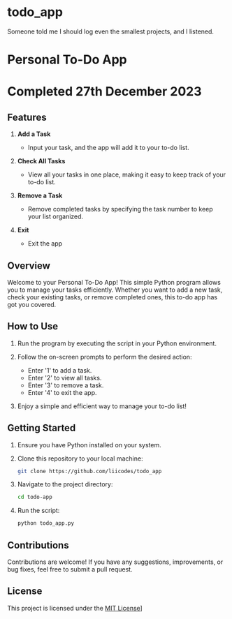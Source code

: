 # todo_app
Someone told me I should log even the smallest projects, and I listened.
# Personal To-Do App
# Completed 27th December 2023

## Features

1. **Add a Task**
   - Input your task, and the app will add it to your to-do list.

2. **Check All Tasks**
   - View all your tasks in one place, making it easy to keep track of your to-do list.

3. **Remove a Task**
   - Remove completed tasks by specifying the task number to keep your list organized.

4. **Exit**
   - Exit the app

## Overview

Welcome to your Personal To-Do App! This simple Python program allows you to manage your tasks efficiently. Whether you want to add a new task, check your existing tasks, or remove completed ones, this to-do app has got you covered.

## How to Use

1. Run the program by executing the script in your Python environment.

2. Follow the on-screen prompts to perform the desired action:
   - Enter '1' to add a task.
   - Enter '2' to view all tasks.
   - Enter '3' to remove a task.
   - Enter '4' to exit the app.

3. Enjoy a simple and efficient way to manage your to-do list!

## Getting Started

1. Ensure you have Python installed on your system.

2. Clone this repository to your local machine:

   ```bash
   git clone https://github.com/liicodes/todo_app
   ```

3. Navigate to the project directory:

   ```bash
   cd todo-app
   ```

4. Run the script:

   ```bash
   python todo_app.py
   ```

## Contributions

Contributions are welcome! If you have any suggestions, improvements, or bug fixes, feel free to submit a pull request.

## License

This project is licensed under the [MIT License](LICENSE)]
